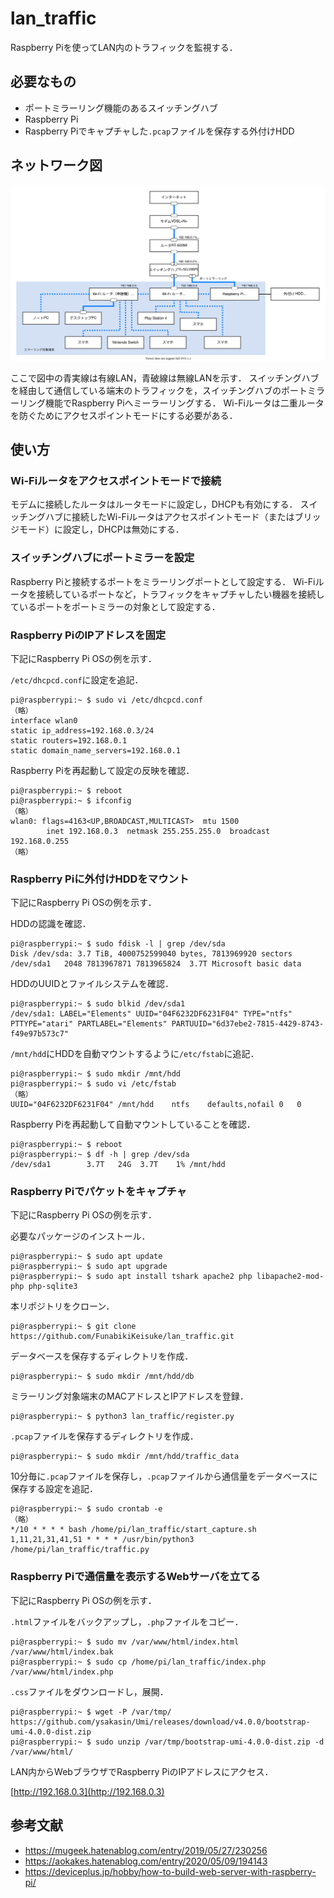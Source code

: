 # lan_traffic
Raspberry Piを使ってLAN内のトラフィックを監視する．

## 必要なもの
- ポートミラーリング機能のあるスイッチングハブ
- Raspberry Pi
- Raspberry Piでキャプチャした`.pcap`ファイルを保存する外付けHDD

## ネットワーク図
![lan_network](https://raw.githubusercontent.com/FunabikiKeisuke/lan_traffic/main/lan_traffic.drawio.svg)

ここで図中の青実線は有線LAN，青破線は無線LANを示す．
スイッチングハブを経由して通信している端末のトラフィックを，スイッチングハブのポートミラーリング機能でRaspberry Piへミーラーリングする．
Wi-Fiルータは二重ルータを防ぐためにアクセスポイントモードにする必要がある．

## 使い方
### Wi-Fiルータをアクセスポイントモードで接続
モデムに接続したルータはルータモードに設定し，DHCPも有効にする．
スイッチングハブに接続したWi-Fiルータはアクセスポイントモード（またはブリッジモード）に設定し，DHCPは無効にする．

### スイッチングハブにポートミラーを設定
Raspberry Piと接続するポートをミラーリングポートとして設定する．
Wi-Fiルータを接続しているポートなど，トラフィックをキャプチャしたい機器を接続しているポートをポートミラーの対象として設定する．

### Raspberry PiのIPアドレスを固定
下記にRaspberry Pi OSの例を示す．

`/etc/dhcpcd.conf`に設定を追記．
```
pi@raspberrypi:~ $ sudo vi /etc/dhcpcd.conf
（略）
interface wlan0
static ip_address=192.168.0.3/24
static routers=192.168.0.1
static domain_name_servers=192.168.0.1
```
Raspberry Piを再起動して設定の反映を確認．
```
pi@raspberrypi:~ $ reboot
pi@raspberrypi:~ $ ifconfig
（略）
wlan0: flags=4163<UP,BROADCAST,MULTICAST>  mtu 1500
        inet 192.168.0.3  netmask 255.255.255.0  broadcast 192.168.0.255
（略）
```

### Raspberry Piに外付けHDDをマウント
下記にRaspberry Pi OSの例を示す．

HDDの認識を確認．
```
pi@raspberrypi:~ $ sudo fdisk -l | grep /dev/sda
Disk /dev/sda: 3.7 TiB, 4000752599040 bytes, 7813969920 sectors
/dev/sda1   2048 7813967871 7813965824  3.7T Microsoft basic data
```
HDDのUUIDとファイルシステムを確認．
```
pi@raspberrypi:~ $ sudo blkid /dev/sda1
/dev/sda1: LABEL="Elements" UUID="04F6232DF6231F04" TYPE="ntfs" PTTYPE="atari" PARTLABEL="Elements" PARTUUID="6d37ebe2-7815-4429-8743-f49e97b573c7"
```
`/mnt/hdd`にHDDを自動マウントするように`/etc/fstab`に追記．
```
pi@raspberrypi:~ $ sudo mkdir /mnt/hdd
pi@raspberrypi:~ $ sudo vi /etc/fstab
（略）
UUID="04F6232DF6231F04" /mnt/hdd    ntfs    defaults,nofail 0   0
```
Raspberry Piを再起動して自動マウントしていることを確認．
```
pi@raspberrypi:~ $ reboot
pi@raspberrypi:~ $ df -h | grep /dev/sda
/dev/sda1        3.7T   24G  3.7T    1% /mnt/hdd
```

### Raspberry Piでパケットをキャプチャ
下記にRaspberry Pi OSの例を示す．

必要なパッケージのインストール．
```
pi@raspberrypi:~ $ sudo apt update
pi@raspberrypi:~ $ sudo apt upgrade
pi@raspberrypi:~ $ sudo apt install tshark apache2 php libapache2-mod-php php-sqlite3
```
本リポジトリをクローン．
```
pi@raspberrypi:~ $ git clone https://github.com/FunabikiKeisuke/lan_traffic.git
```
データベースを保存するディレクトリを作成．
```
pi@raspberrypi:~ $ sudo mkdir /mnt/hdd/db
```
ミラーリング対象端末のMACアドレスとIPアドレスを登録．
```
pi@raspberrypi:~ $ python3 lan_traffic/register.py
```
`.pcap`ファイルを保存するディレクトリを作成．
```
pi@raspberrypi:~ $ sudo mkdir /mnt/hdd/traffic_data
```
10分毎に`.pcap`ファイルを保存し，`.pcap`ファイルから通信量をデータベースに保存する設定を追記．
```
pi@raspberrypi:~ $ sudo crontab -e
（略）
*/10 * * * * bash /home/pi/lan_traffic/start_capture.sh
1,11,21,31,41,51 * * * * /usr/bin/python3 /home/pi/lan_traffic/traffic.py
```

### Raspberry Piで通信量を表示するWebサーバを立てる
下記にRaspberry Pi OSの例を示す．

`.html`ファイルをバックアップし，`.php`ファイルをコピー．
```
pi@raspberrypi:~ $ sudo mv /var/www/html/index.html /var/www/html/index.bak
pi@raspberrypi:~ $ sudo cp /home/pi/lan_traffic/index.php /var/www/html/index.php
```
`.css`ファイルをダウンロードし，展開．
```
pi@raspberrypi:~ $ wget -P /var/tmp/ https://github.com/ysakasin/Umi/releases/download/v4.0.0/bootstrap-umi-4.0.0-dist.zip
pi@raspberrypi:~ $ sudo unzip /var/tmp/bootstrap-umi-4.0.0-dist.zip -d /var/www/html/
```
LAN内からWebブラウザでRaspberry PiのIPアドレスにアクセス．

[http://192.168.0.3](http://192.168.0.3)


## 参考文献
- https://mugeek.hatenablog.com/entry/2019/05/27/230256
- https://aokakes.hatenablog.com/entry/2020/05/09/194143
- https://deviceplus.jp/hobby/how-to-build-web-server-with-raspberry-pi/